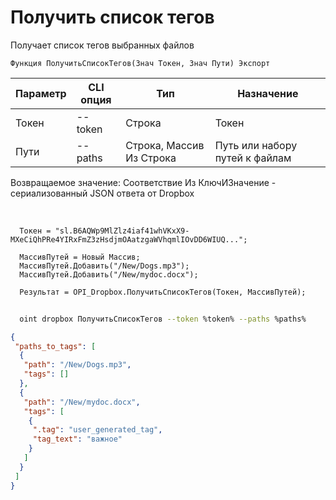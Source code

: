 ﻿---
sidebar_position: 1
---

# Получить список тегов
 Получает список тегов выбранных файлов



`Функция ПолучитьСписокТегов(Знач Токен, Знач Пути) Экспорт`

  | Параметр | CLI опция | Тип | Назначение |
  |-|-|-|-|
  | Токен | --token | Строка | Токен |
  | Пути | --paths | Строка, Массив Из Строка | Путь или набору путей к файлам |

  
  Возвращаемое значение:   Соответствие Из КлючИЗначение - сериализованный JSON ответа от Dropbox

<br/>




```bsl title="Пример кода"
  Токен = "sl.B6AQWp9MlZlz4iaf41whVKxX9-MXeCiQhPRe4YIRxFmZ3zHsdjmOAatzgaWVhqmlIOvDD6WIUQ...";
  
  МассивПутей = Новый Массив;
  МассивПутей.Добавить("/New/Dogs.mp3");
  МассивПутей.Добавить("/New/mydoc.docx");
  
  Результат = OPI_Dropbox.ПолучитьСписокТегов(Токен, МассивПутей);
```



```sh title="Пример команды CLI"
    
  oint dropbox ПолучитьСписокТегов --token %token% --paths %paths%

```

```json title="Результат"
{
 "paths_to_tags": [
  {
   "path": "/New/Dogs.mp3",
   "tags": []
  },
  {
   "path": "/New/mydoc.docx",
   "tags": [
    {
     ".tag": "user_generated_tag",
     "tag_text": "важное"
    }
   ]
  }
 ]
}
```
